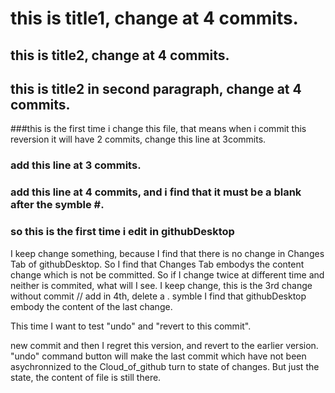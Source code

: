 # this is title1, change at 4 commits.
## this is title2, change at 4 commits.

## this is title2 in second paragraph, change at 4 commits.

###this is the first time i change this file, that means when i commit this reversion it will have 2 commits, change this line at 3commits.

### add this line at 3 commits.

### add this line at 4 commits, and i find that it must be a blank after the symble #.

### so this is the first time i edit in githubDesktop

I keep change something, because I find that there is no change in Changes Tab of githubDesktop.
So I find that Changes Tab embodys the content change which is not be committed. So if I change twice at different time and neither is commited, what will I see.
I keep change, this is the 3rd change without commit // add in 4th, delete a . symble 
I find that githubDesktop embody the content of the last change.

This time I want to test "undo" and "revert to this commit".

new commit and then I regret this version, and revert to the earlier version.
"undo" command button will make the last commit which have not been asychronnized to the Cloud_of_github turn to state of changes. But just the state, the content of file is still there.

